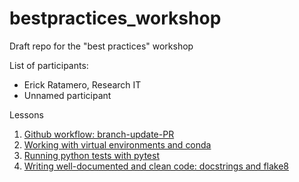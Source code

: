 # bestpractices_workshop
 Draft repo for the "best practices" workshop

List of participants:
- Erick Ratamero, Research IT
- Unnamed participant



Lessons

1. [Github workflow: branch-update-PR](git.md)
2. [Working with virtual environments and conda](conda.md)
3. [Running python tests with pytest](pytest.md)
4. [Writing well-documented and clean code: docstrings and flake8](docstrings.md)